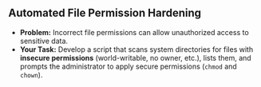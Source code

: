 ## Automated File Permission Hardening

- **Problem:** Incorrect file permissions can allow unauthorized access to sensitive data.
- **Your Task:** Develop a script that scans system directories for files with **insecure permissions** (world-writable, no owner, etc.), lists them, and prompts the administrator to apply secure permissions (`chmod` and `chown`).

